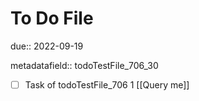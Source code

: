 # To Do File

due:: 2022-09-19

metadatafield:: todoTestFile_706_30

- [ ] Task of todoTestFile_706 1 [[Query me]]
